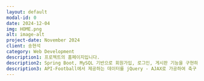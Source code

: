 ```yaml
---
layout: default
modal-id: 0
date: 2024-12-04
img: HOME.png
alt: image-alt
project-date: November 2024
client: 송현석
category: Web Development
description1: 프로젝트의 홈페이지입니다.
description2: Spring Boot, MySQL 기반으로 회원가입, 로그인, 게시판 기능을 구현하였고 
description3: API-Football에서 제공하는 데이터를 jQuery - AJAX로 가공하여 축구 팬들의 주요 관심 리그 및 컵 대회 일정, 결과, 순위 등을 확인할 수 있는 사이트를 제작하였습니다.
---
```

